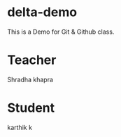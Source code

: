 # delta-demo
This is a Demo for Git &amp; Github class.

# Teacher 
Shradha khapra 

# Student
karthik k
